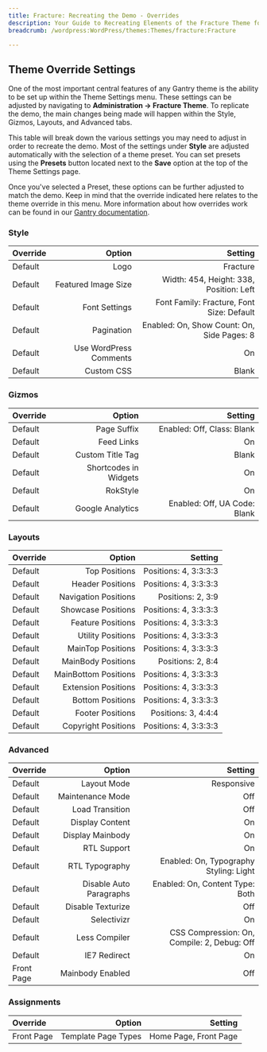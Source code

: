 ```yaml
---
title: Fracture: Recreating the Demo - Overrides
description: Your Guide to Recreating Elements of the Fracture Theme for WordPress
breadcrumb: /wordpress:WordPress/themes:Themes/fracture:Fracture

---
```


Theme Override Settings
-----
One of the most important central features of any Gantry theme is the ability to be set up within the Theme Settings menu. These settings can be adjusted by navigating to **Administration -> Fracture Theme**. To replicate the demo, the main changes being made will happen within the Style, Gizmos, Layouts, and Advanced tabs. 

This table will break down the various settings you may need to adjust in order to recreate the demo. Most of the settings under **Style** are adjusted automatically with the selection of a theme preset. You can set presets using the **Presets** button located next to the **Save** option at the top of the Theme Settings page.

Once you've selected a Preset, these options can be further adjusted to match the demo. Keep in mind that the override indicated here relates to the theme override in this menu. More information about how overrides work can be found in our [Gantry documentation][override].

### Style
| Override | Option | Setting |
|:--------|------:|-------:|
| Default | Logo | Fracture |
| Default | Featured Image Size | Width: 454, Height: 338, Position: Left |
| Default | Font Settings | Font Family: Fracture, Font Size: Default |
| Default | Pagination | Enabled: On, Show Count: On, Side Pages: 8 |
| Default | Use WordPress Comments | On |
| Default | Custom CSS | Blank |

### Gizmos
| Override | Option | Setting |
|:--------|------:|-------:|
| Default | Page Suffix | Enabled: Off, Class: Blank | 
| Default | Feed Links | On | 
| Default | Custom Title Tag | Blank | 
| Default | Shortcodes in Widgets | On |
| Default | RokStyle | On |
| Default | Google Analytics | Enabled: Off, UA Code: Blank |

### Layouts
| Override | Option | Setting |
|:--------|------:|-------:|
| Default | Top Positions | Positions: 4, 3:3:3:3 |
| Default | Header Positions | Positions: 4, 3:3:3:3 |
| Default | Navigation Positions | Positions: 2, 3:9 |
| Default | Showcase Positions | Positions: 4, 3:3:3:3 |
| Default | Feature Positions | Positions: 4, 3:3:3:3 |
| Default | Utility Positions | Positions: 4, 3:3:3:3 |
| Default | MainTop Positions | Positions: 4, 3:3:3:3 |
| Default | MainBody Positions | Positions: 2, 8:4 |
| Default | MainBottom Positions | Positions: 4, 3:3:3:3 |
| Default | Extension Positions | Positions: 4, 3:3:3:3 |
| Default | Bottom Positions | Positions: 4, 3:3:3:3 |
| Default | Footer Positions | Positions: 3, 4:4:4 |
| Default | Copyright Positions | Positions: 4, 3:3:3:3 |

### Advanced
| Override | Option | Setting |
|:--------|------:|-------:|
| Default | Layout Mode | Responsive |
| Default | Maintenance Mode | Off |
| Default | Load Transition | Off |
| Default | Display Content | On |
| Default | Display Mainbody | On |
| Default | RTL Support | On |
| Default | RTL Typography | Enabled: On, Typography Styling: Light |
| Default | Disable Auto Paragraphs | Enabled: On, Content Type: Both |
| Default | Disable Texturize | Off |
| Default | Selectivizr | On |
| Default | Less Compiler | CSS Compression: On, Compile: 2, Debug: Off |
| Default | IE7 Redirect | On |
| Front Page | Mainbody Enabled | Off |

### Assignments
| Override | Option | Setting |
|:--------|------:|-------:|
| Front Page | Template Page Types | Home Page, Front Page |

[override]: http://gantry-framework.org/documentation/wordpress/configure/